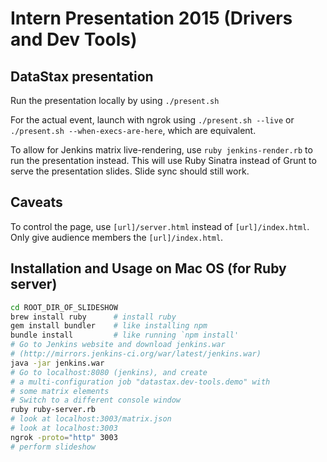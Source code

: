 # Intern Presentation 2015 (Drivers and Dev Tools)

## DataStax presentation
Run the presentation locally by using `./present.sh`

For the actual event, launch with ngrok using `./present.sh --live` or `./present.sh --when-execs-are-here`, which are equivalent.

To allow for Jenkins matrix live-rendering, use `ruby jenkins-render.rb` to run the presentation instead. This will use Ruby Sinatra instead of Grunt to serve the presentation slides. Slide sync should still work.

## Caveats
To control the page, use `[url]/server.html` instead of `[url]/index.html`. Only give audience members the `[url]/index.html`.

## Installation and Usage on Mac OS (for Ruby server)
```bash
cd ROOT_DIR_OF_SLIDESHOW
brew install ruby      # install ruby
gem install bundler    # like installing npm
bundle install         # like running `npm install'
# Go to Jenkins website and download jenkins.war
# (http://mirrors.jenkins-ci.org/war/latest/jenkins.war)
java -jar jenkins.war
# Go to localhost:8080 (jenkins), and create
# a multi-configuration job "datastax.dev-tools.demo" with
# some matrix elements
# Switch to a different console window
ruby ruby-server.rb
# look at localhost:3003/matrix.json
# look at localhost:3003
ngrok -proto="http" 3003
# perform slideshow
```
